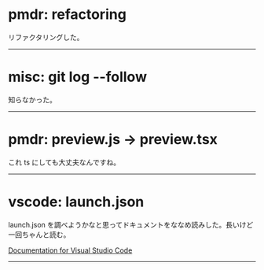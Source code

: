 # pmdr: refactoring

リファクタリングした。

---

# misc: git log --follow

知らなかった。

---

# pmdr: preview.js -> preview.tsx

これ ts にしても大丈夫なんですね。

---

# vscode: launch.json

launch.json を調べようかなと思ってドキュメントをななめ読みした。長いけど一回ちゃんと読む。

[Documentation for Visual Studio Code](https://code.visualstudio.com/docs)

---
